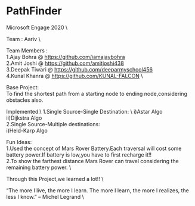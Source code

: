 # PathFinder

Microsoft Engage 2020 \

Team : Aariv \

Team Members : \
1.Ajay Bohra  @ https://github.com/iamajaybohra \
2.Amit Joshi @ https://github.com/amitjoshi438 \
3.Deepak Tiwari @ https://github.com/deeparmyschool456 \
4.Kunal Khanra @ https://github.com/KUNAL-FALCON \

Base Project: \
To find the shortest path from a starting node to ending node,considering obstacles also.

Implemented:\ 
1.Single Source-Single Destination: \ 
	i)Astar Algo\
	ii)Dijkstra Algo\
2.Single Source-Multiple destinations: \
	i)Held-Karp Algo
  
Fun Ideas: \
1.Used the concept of Mars Rover Battery.Each traversal will cost some battery power.If battery is low,you have to first recharge it!! \
2.To show the farthest distance Mars Rover can travel considering the remaining battery power. \

Through this Project,we learned a lot!! \

“The more I live, the more I learn. The more I learn, the more I realizes, the less I know.” – Michel Legrand \
